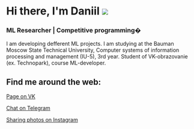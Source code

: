 

# Hi there, I'm Daniil ![](https://github.com/blackcater/blackcater/raw/main/images/Hi.gif) 
### ML Researcher | Competitive programming�

I am developing defferent ML projects. I am studying at the Bauman Moscow State Technical University, Computer systems of information processing and management (IU-5), 3rd year. Student of VK-obrazovanie (ex. Technopark), course ML-developer.

## Find me around the web:
[Page on VK](https://vk.com/lost_in_my_mint)

[Chat on Telegram](https://t.me/Lost_in_my_mind)



[Sharing photos on Instagram](https://www.instagram.com/lost_in_my_mint/)
